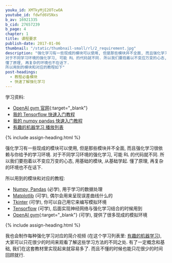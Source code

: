 ```yaml
---
youku_id: XMTkyMjE2OTcwOA
youtube_id: fdwfd6VSNxs
b_av: 16921335
b_cid: 27657239
b_page: 4
chapter: 1
title: 课程要求
publish-date: 2017-01-06
thumbnail: "/static/thumbnail-small/rl/2_requirement.jpg"
description: "强化学习有一些现成的模块可以使用, 但是那些模块并不全面, 而且强化学习很依赖与你给予的学习环境.
对于不同学习环境的强化学习, 可能 RL 的代码就不同. 所以我们要抱着以不变应万变的心态, 用基础的模块, 从基础学起.
懂了原理, 再复杂的环境也不在话下.
所以用到的模块和对应的教程如下"
post-headings:
  - 教程必备模块
  - 快速了解强化学习
---
```


学习资料:
  * [OpenAI gym 官网](https://gym.openai.com/){:target="_blank"}
  * [我的 Tensorflow 快速入门教程](/tutorials/machine-learning/tensorflow/)
  * [我的 numpy pandas 快速入门教程](/tutorials/data-manipulation/np-pd/)
  * [有趣的机器学习 播放列表](/tutorials/machine-learning/ML-intro/)


 {% include assign-heading.html %}

强化学习有一些现成的模块可以使用, 但是那些模块并不全面, 而且强化学习很依赖与你给予的学习环境.
对于不同学习环境的强化学习, 可能 RL 的代码就不同. 所以我们要抱着以不变应万变的心态, 用基础的模块, 从基础学起.
懂了原理, 再复杂的环境也不在话下.

所以用到的模块和对应的教程:

* [Numpy, Pandas](/tutorials/data-manipulation/np-pd/) (必学), 用于学习的数据处理
* [Matplotlib](/tutorials/data-manipulation/plt/) (可学), 偶尔会用来呈现误差曲线什么的
* [Tkinter](/tutorials/python-basic/tkinter/) (可学), 你可以自己用它来编写模拟环境
* [Tensorflow](/tutorials/machine-learning/tensorflow/) (可学), 后面实现神经网络与强化学习结合的时候用到
* [OpenAI gym](https://gym.openai.com/){:target="_blank"} (可学), 提供了很多现成的模拟环境




 {% include assign-heading.html %}

我也会制作每种强化学习对应的简介视频 (在这个学习列表里: [有趣的机器学习](/tutorials/machine-learning/ML-intro/)),
大家可以只花很少的时间来观看了解这些学习方法的不同之处. 有了一定概念和基础,
我们在这套教材里实现起来就容易多了. 而且不懂的时候也能只花很少的时间回顾就行.